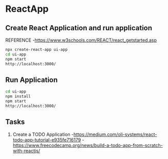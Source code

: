 # ReactApp

## Create React Application and run application
REFERENCE -https://www.w3schools.com/REACT/react_getstarted.asp
```bash
npx create-react-app ui-app
cd ui-app
npm start
http://localhost:3000/
```

## Run Application 
```bash
cd ui-app
npm install
npm start
http://localhost:3000/
```

## Tasks

1. Create a TODO Application 
    -https://medium.com/oli-systems/react-todo-app-tutorial-e935fe716179
    -https://www.freecodecamp.org/news/build-a-todo-app-from-scratch-with-reactjs/
